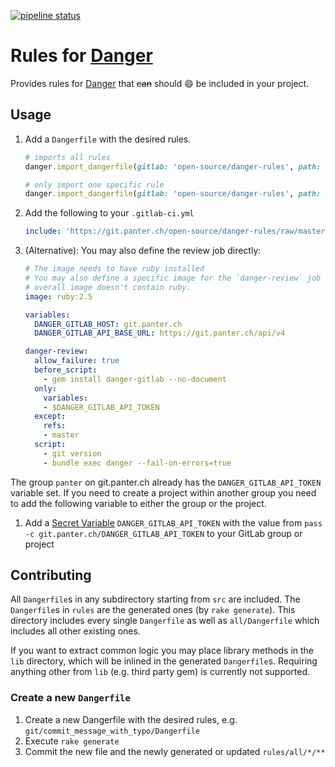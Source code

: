 [![pipeline status](https://git.panter.ch/open-source/danger-rules/badges/master/pipeline.svg)](https://git.panter.ch/open-source/danger-rules/commits/master)

# Rules for [Danger](https://danger.systems/ruby/)

Provides rules for [Danger](https://danger.systems/ruby/) that ~~can~~ should
:smile: be included in your project.

## Usage

1. Add a `Dangerfile` with the desired rules.

    ```ruby
    # imports all rules
    danger.import_dangerfile(gitlab: 'open-source/danger-rules', path: 'rules/all')

    # only import one specific rule
    danger.import_dangerfile(gitlab: 'open-source/danger-rules', path: 'rules/git/wip_commit')
    ```

1. Add the following to your `.gitlab-ci.yml`

    ```yaml
    include: 'https://git.panter.ch/open-source/danger-rules/raw/master/gitlab-ci-include.yml'
    ```

1. (Alternative): You may also define the review job directly:

    ```yaml
    # The image needs to have ruby installed
    # You may also define a specific image for the `danger-review` job if your
    # overall image doesn't contain ruby.
    image: ruby:2.5

    variables:
      DANGER_GITLAB_HOST: git.panter.ch
      DANGER_GITLAB_API_BASE_URL: https://git.panter.ch/api/v4

    danger-review:
      allow_failure: true
      before_script:
        - gem install danger-gitlab --no-document
      only:
        variables:
        - $DANGER_GITLAB_API_TOKEN
      except:
        refs:
        - master
      script:
        - git version
        - bundle exec danger --fail-on-errors=true
    ```

The group `panter` on git.panter.ch already has the `DANGER_GITLAB_API_TOKEN`
variable set. If you need to create a project within another group you need to
add the following variable to either the group or the project.

1. Add a [Secret
   Variable](https://gitlab.com/help/ci/variables/README#variables)
   `DANGER_GITLAB_API_TOKEN` with the value from `pass -c git.panter.ch/DANGER_GITLAB_API_TOKEN`
   to your GitLab group or project

## Contributing

All `Dangerfile`s in any subdirectory starting from `src` are included.  The
`Dangerfile`s in `rules` are the generated ones (by `rake generate`). This
directory includes every single `Dangerfile` as well as `all/Dangerfile` which
includes all other existing ones.

If you want to extract common logic you may place library methods in the `lib`
directory, which will be inlined in the generated `Dangerfile`s. Requiring
anything other from `lib` (e.g. third party gem) is currently not supported.

### Create a new `Dangerfile`

1. Create a new Dangerfile with the desired rules, e.g. `git/commit_message_with_typo/Dangerfile`
1. Execute `rake generate`
1. Commit the new file and the newly generated or updated `rules/all/*/**`
